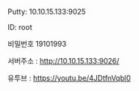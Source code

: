 Putty: 10.10.15.133:9025

ID: root

비밀번호 19101993


서버주소 : http://10.10.15.133:9026/

유투브 : https://youtu.be/4JDtfnVqbl0
